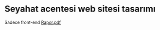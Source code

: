 # Seyahat acentesi web sitesi tasarımı
Sadece front-end 
[Rapor.pdf](https://github.com/ssuude/travel_agency/files/10241212/201307058_211307003.pdf)
